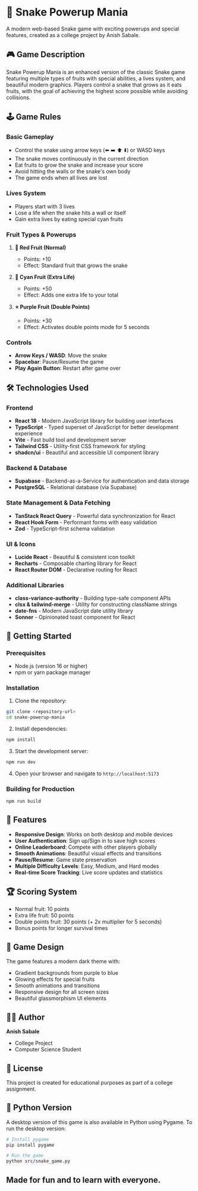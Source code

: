 
# 🐍 Snake Powerup Mania

A modern web-based Snake game with exciting powerups and special features, created as a college project by Anish Sabale.

## 🎮 Game Description

Snake Powerup Mania is an enhanced version of the classic Snake game featuring multiple types of fruits with special abilities, a lives system, and beautiful modern graphics. Players control a snake that grows as it eats fruits, with the goal of achieving the highest score possible while avoiding collisions.

## 🕹️ Game Rules

### Basic Gameplay
- Control the snake using arrow keys (⬅️ ➡️ ⬆️ ⬇️) or WASD keys
- The snake moves continuously in the current direction
- Eat fruits to grow the snake and increase your score
- Avoid hitting the walls or the snake's own body
- The game ends when all lives are lost

### Lives System
- Players start with 3 lives
- Lose a life when the snake hits a wall or itself
- Gain extra lives by eating special cyan fruits

### Fruit Types & Powerups
1. **🍎 Red Fruit (Normal)**
   - Points: +10
   - Effect: Standard fruit that grows the snake

2. **💎 Cyan Fruit (Extra Life)**
   - Points: +50
   - Effect: Adds one extra life to your total

3. **⭐ Purple Fruit (Double Points)**
   - Points: +30
   - Effect: Activates double points mode for 5 seconds

### Controls
- **Arrow Keys / WASD**: Move the snake
- **Spacebar**: Pause/Resume the game
- **Play Again Button**: Restart after game over

## 🛠️ Technologies Used

### Frontend
- **React 18** - Modern JavaScript library for building user interfaces
- **TypeScript** - Typed superset of JavaScript for better development experience
- **Vite** - Fast build tool and development server
- **Tailwind CSS** - Utility-first CSS framework for styling
- **shadcn/ui** - Beautiful and accessible UI component library

### Backend & Database
- **Supabase** - Backend-as-a-Service for authentication and data storage
- **PostgreSQL** - Relational database (via Supabase)

### State Management & Data Fetching
- **TanStack React Query** - Powerful data synchronization for React
- **React Hook Form** - Performant forms with easy validation
- **Zod** - TypeScript-first schema validation

### UI & Icons
- **Lucide React** - Beautiful & consistent icon toolkit
- **Recharts** - Composable charting library for React
- **React Router DOM** - Declarative routing for React

### Additional Libraries
- **class-variance-authority** - Building type-safe component APIs
- **clsx & tailwind-merge** - Utility for constructing className strings
- **date-fns** - Modern JavaScript date utility library
- **Sonner** - Opinionated toast component for React

## 🚀 Getting Started

### Prerequisites
- Node.js (version 16 or higher)
- npm or yarn package manager

### Installation

1. Clone the repository:
```bash
git clone <repository-url>
cd snake-powerup-mania
```

2. Install dependencies:
```bash
npm install
```

3. Start the development server:
```bash
npm run dev
```

4. Open your browser and navigate to `http://localhost:5173`

### Building for Production

```bash
npm run build
```

## 🎯 Features

- **Responsive Design**: Works on both desktop and mobile devices
- **User Authentication**: Sign up/Sign in to save high scores
- **Online Leaderboard**: Compete with other players globally
- **Smooth Animations**: Beautiful visual effects and transitions
- **Pause/Resume**: Game state preservation
- **Multiple Difficulty Levels**: Easy, Medium, and Hard modes
- **Real-time Score Tracking**: Live score updates and statistics

## 🏆 Scoring System

- Normal fruit: 10 points
- Extra life fruit: 50 points
- Double points fruit: 30 points (+ 2x multiplier for 5 seconds)
- Bonus points for longer survival times

## 🎨 Game Design

The game features a modern dark theme with:
- Gradient backgrounds from purple to blue
- Glowing effects for special fruits
- Smooth animations and transitions
- Responsive design for all screen sizes
- Beautiful glassmorphism UI elements

## 👨‍💻 Author

**Anish Sabale**
- College Project
- Computer Science Student

## 📝 License

This project is created for educational purposes as part of a college assignment.

## 🐍 Python Version

A desktop version of this game is also available in Python using Pygame. To run the desktop version:

```bash
# Install pygame
pip install pygame

# Run the game
python src/snake_game.py
```
Made for fun and to learn with everyone.
---

